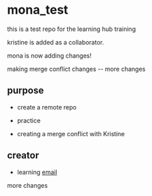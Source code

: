 # mona_test
this is a test repo for the learning hub training

kristine is added as a collaborator.

mona is now adding changes! 

making merge conflict changes -- more changes

## purpose
- create a remote repo
- practice

- creating a merge conflict with Kristine

## creator
- learning [email](mailto:farnisa@nevada.unr.edu)

more changes